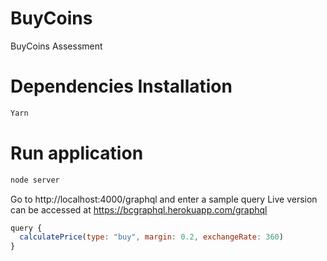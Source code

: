 # BuyCoins
BuyCoins Assessment

# Dependencies Installation

```javascript
Yarn

```

# Run application

``` javascript
node server 

```
Go to http://localhost:4000/graphql and enter a sample query 
Live version can be accessed at https://bcgraphql.herokuapp.com/graphql
``` javascript
query {
  calculatePrice(type: "buy", margin: 0.2, exchangeRate: 360)
}

```
